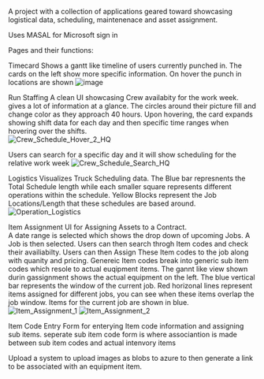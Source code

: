 A project with a collection of applications geared toward showcasing logistical data, scheduling, maintenenace and asset assignment.

Uses MASAL for Microsoft sign in

Pages and their functions:

Timecard
Shows a gantt like timeline of users currently punched in.  The cards on the left show more specific information.  On hover the punch in locations are shown
![image](https://github.com/user-attachments/assets/445d8d70-93d7-4256-bc42-1a4676c0932f)

Run Staffing
A clean UI showcasing Crew availabity for the work week.  gives a lot of information at a glance. The circles around their picture fill and change color as they approach 40 hours.
Upon hovering,  the card expands showing shift data for each day and then specific time ranges when hovering over the shifts.  
![Crew_Schedule_Hover_2_HQ](https://github.com/user-attachments/assets/69f2536d-e0e2-41fd-86f6-21f63ffef6ac)

Users can search for a specific day and it will show scheduling for the relative work week
![Crew_Schedule_Search_HQ](https://github.com/user-attachments/assets/833722a3-f286-42d6-bd50-285ec033df4c)

Logistics
Visualizes Truck Scheduling data.  The Blue bar represnents the Total Schedule length while each smaller square represents different operations within the schedule.
Yellow Blocks represent the Job Locations/Length that these schedules are based around.
![Operation_Logistics](https://github.com/user-attachments/assets/02d72605-0121-4b69-8004-179b78bd3f0a)

Item Assignment
UI for Assigning Assets to a Contract.  
A date range is selected which shows the drop down of upcoming Jobs.
A Job is then selected.
Users can then search throgh Item codes and check their availiabilty.
Users can then Assign These Item codes to the job along with quanity and pricing.
Genereic Item codes break into generic sub item codes which resole to actual euqipment items.
The gannt like view shown durin gassignment shows the actual equipment on the left.
The blue vertical bar represents the window of the current job.
Red horizonal lines represent items assigned for different jobs, you can see when these items overlap the job window.
Items for the current job are shown in blue.
![Item_Assignment_1](https://github.com/user-attachments/assets/99f0e687-8db1-4326-af6b-e01cd342668a)
![Item_Assignment_2](https://github.com/user-attachments/assets/5d2879e2-eeaf-41ac-b7a5-de2bacf05f05)

Item Code Entry
Form for enterying Item code information and assigning sub items.
seperate sub item code form is where associantion is made between sub item codes and actual intenvory items

Upload
a system to upload images as blobs to azure to then generate a link to be associated with an equipment item.


